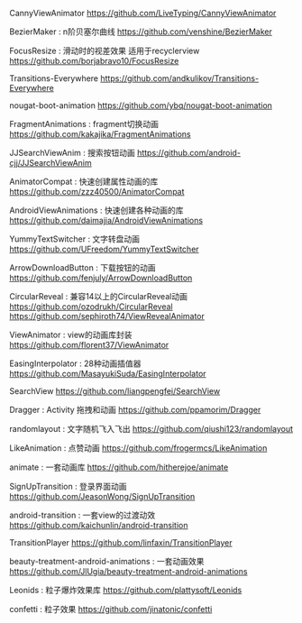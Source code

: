 CannyViewAnimator
https://github.com/LiveTyping/CannyViewAnimator

BezierMaker : n阶贝塞尔曲线
https://github.com/venshine/BezierMaker

FocusResize : 滑动时的视差效果 适用于recyclerview
https://github.com/borjabravo10/FocusResize

Transitions-Everywhere
https://github.com/andkulikov/Transitions-Everywhere

nougat-boot-animation
https://github.com/ybq/nougat-boot-animation

FragmentAnimations : fragment切换动画
https://github.com/kakajika/FragmentAnimations

JJSearchViewAnim : 搜索按钮动画
https://github.com/android-cjj/JJSearchViewAnim

AnimatorCompat : 快速创建属性动画的库
https://github.com/zzz40500/AnimatorCompat

AndroidViewAnimations : 快速创建各种动画的库
https://github.com/daimajia/AndroidViewAnimations

YummyTextSwitcher : 文字转盘动画
https://github.com/UFreedom/YummyTextSwitcher

ArrowDownloadButton : 下载按钮的动画
https://github.com/fenjuly/ArrowDownloadButton

CircularReveal : 兼容14以上的CircularReveal动画
https://github.com/ozodrukh/CircularReveal
https://github.com/sephiroth74/ViewRevealAnimator

ViewAnimator : view的动画库封装
https://github.com/florent37/ViewAnimator

EasingInterpolator : 28种动画插值器
https://github.com/MasayukiSuda/EasingInterpolator

SearchView
https://github.com/liangpengfei/SearchView

Dragger : Activity 拖拽和动画
https://github.com/ppamorim/Dragger

randomlayout : 文字随机飞入飞出
https://github.com/qiushi123/randomlayout

LikeAnimation : 点赞动画
https://github.com/frogermcs/LikeAnimation

animate : 一套动画库
https://github.com/hitherejoe/animate

SignUpTransition : 登录界面动画
https://github.com/JeasonWong/SignUpTransition

android-transition : 一套view的过渡动效
https://github.com/kaichunlin/android-transition

TransitionPlayer
https://github.com/linfaxin/TransitionPlayer

beauty-treatment-android-animations : 一套动画效果
https://github.com/JlUgia/beauty-treatment-android-animations

Leonids : 粒子爆炸效果库
https://github.com/plattysoft/Leonids

confetti : 粒子效果
https://github.com/jinatonic/confetti
